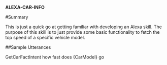 **ALEXA-CAR-INFO**

#Summary

This is just a quick go at getting familiar with developing an Alexa skill.
The purpose of this skill is to just provide some basic functionality to
fetch the top speed of a specific vehicle model.

##Sample Utterances

GetCarFactIntent how fast does {CarModel} go
